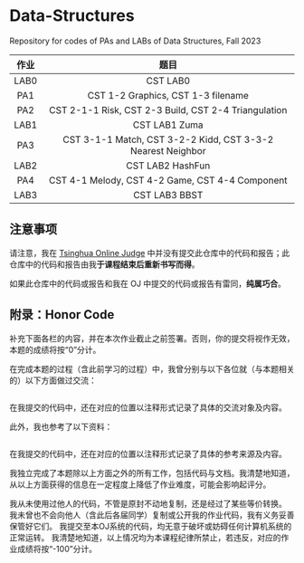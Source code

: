 # Data-Structures

Repository for codes of PAs and LABs of Data Structures, Fall 2023

| 作业 |                            题目                             |
| :--: | :---------------------------------------------------------: |
| LAB0 |                          CST LAB0                           |
| PA1  |             CST 1-2 Graphics, CST 1-3 filename              |
| PA2  |    CST 2-1-1 Risk, CST 2-3 Build, CST 2-4 Triangulation     |
| LAB1 |                        CST LAB1 Zuma                        |
| PA3  | CST 3-1-1 Match, CST 3-2-2 Kidd, CST 3-3-2 Nearest Neighbor |
| LAB2 |                      CST LAB2 HashFun                       |
| PA4  |       CST 4-1 Melody, CST 4-2 Game, CST 4-4 Component       |
| LAB3 |                        CST LAB3 BBST                        |

## 注意事项

请注意，我在 [Tsinghua Online Judge](https://dsa.cs.tsinghua.edu.cn/oj/) 中并没有提交此仓库中的代码和报告；此仓库中的代码和报告由我**于课程结束后重新书写而得**。

如果此仓库中的代码或报告和我在 OJ 中提交的代码或报告有雷同，**纯属巧合**。

## 附录：Honor Code

补充下面各栏的内容，并在本次作业截止之前签署。否则，你的提交将视作无效，本题的成绩将按“0”分计。

在完成本题的过程（含此前学习的过程）中，我曾分别与以下各位就（与本题相关的）以下方面做过交流：

```

```

在我提交的代码中，还在对应的位置以注释形式记录了具体的交流对象及内容。

此外，我也参考了以下资料：

```
```

在我提交的代码中，还在对应的位置以注释形式记录了具体的参考来源及内容。

我独立完成了本题除以上方面之外的所有工作，包括代码与文档。我清楚地知道，从以上方面获得的信息在一定程度上降低了作业难度，可能会影响起评分。

我从未使用过他人的代码，不管是原封不动地复制，还是经过了某些等价转换。
我未曾也不会向他人（含此后各届同学）复制或公开我的作业代码，我有义务妥善保管好它们。
我提交至本OJ系统的代码，均无意于破坏或妨碍任何计算机系统的正常运转。
我清楚地知道，以上情况均为本课程纪律所禁止，若违反，对应的作业成绩将按“-100”分计。
